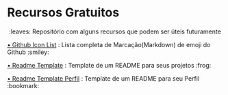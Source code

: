 # Recursos Gratuitos

<p align="center">:leaves: Repositório com alguns recursos que podem ser úteis futuramente</p>
<p>
 <a href="https://github.com/DanielSoaress/recursos-gratuitos/blob/main/src/icon_list/icon_list.md">• Github Icon List</a>
:  Lista completa de Marcação(Markdown) de emoji do Github :smiley:
</p>
 <a href="https://github.com/DanielSoaress/recursos-gratuitos/blob/main/src/README-template/readme-template.md">• Readme Template</a>
:  Template de um README para seus projetos :frog:
</p>
 <a href="https://github.com/DanielSoaress/recursos-gratuitos/blob/main/src/README-template/readme-template-perfil.md">• Readme Template Perfil</a>
:  Template de um README para seu Perfil :bookmark:
</p>


